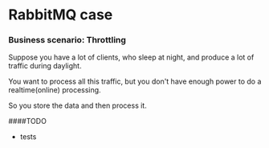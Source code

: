 # RabbitMQ case

### Business scenario: Throttling

Suppose you have a lot of clients, who sleep at night, 
and produce a lot of traffic during daylight. 

You want to process all
this traffic, but you don't have enough power to do a realtime(online) processing.

So you store the data and then process it.

####TODO
- tests


